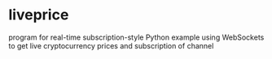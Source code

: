 # liveprice
 program for real-time subscription-style Python example using WebSockets to get live cryptocurrency prices and subscription of channel